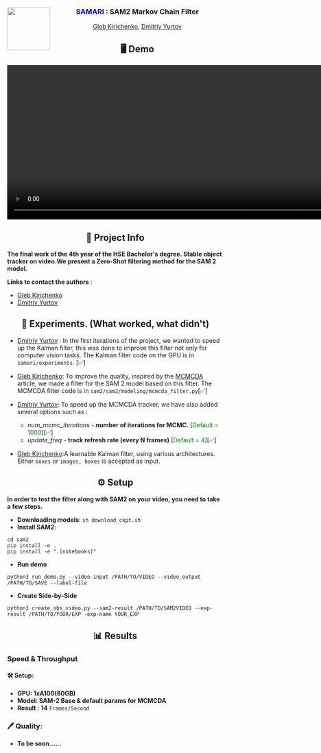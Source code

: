 <div align="center">
<img align="left" width="100" height="100" src="./assets/samari_logo.png" alt="">

### <span style="color: blue;">SAMARI</span> : SAM2 Markov Chain Filter
[Gleb Kirichenko](https://github.com/nvrxq), [Dmitriy Yurtov](https://github.com/Karniton) 
</div>

<div align="center">

## 🖥 Demo

<video width="1300" height="360" controls>
  <source src="./assets/demo.mp4" type="video/mp4">
</video>
</div>


<div align="center">

## 📌 Project Info

</div>

**The final work of the 4th year of the HSE Bachelor's degree. Stable object tracker on video.We present a Zero-Shot filtering method for the SAM 2 model.** 



**Links to contact the authors** :
- [Gleb Kirichenko](t.me/nvrxq)
- [Dmitriy Yurtov](t.me/dima11628)
<div align="center">

##  🔎 Experiments. (What worked, what didn't)
</div>

-  [Dmitriy Yurtov](t.me/dima11628) : In the first iterations of the project, we wanted to speed up the Kalman filter, this was done to improve this filter not only for computer vision tasks. The Kalman filter code on the GPU is in `samari/experiments`. [✅]

- [Gleb Kirichenko](t.me/nvrxq): To improve the quality, inspired by the [MCMCDA](https://engineering.ucmerced.edu/sites/engineering.ucmerced.edu/files/page/documents/2008techreport-oh.pdf) article, we made a filter for the SAM 2 model based on this filter. The MCMCDA filter code is in `sam2/sam2/modeling/mcmcda_filter.py`[✅]
- [Dmitriy Yurtov](t.me/dima11628): To speed up the MCMCDA tracker, we have also added several options such as :
    - *num_mcmc_iterations* - **number of iterations for MCMC.**   [<span style="color: green;">Default = 1000</span>][✅]
    - *update_freq* - **track refresh rate (every N frames)** [<span style="color: green;">Default = 4</span>][✅]
- [Gleb Kirichenko](t.me/nvrxq):A learnable Kalman filter, using various architectures. Either `boxes` or `images, boxes` is accepted as input.
<div align="center">

##  ⚙️ Setup
</div>
<div align="center">
</div>

**In order to test the filter along with SAM2 on your video, you need to take a few steps.**
- **Downloading models**:
    `sh download_ckpt.sh`
- **Install SAM2**:
```
cd sam2
pip install -e .
pip install -e ".[notebooks]"
```
- **Run demo**
```
python3 run_demo.py --video-input /PATH/TO/VIDEO --video_output /PATH/TO/SAVE --label-file
```
- **Create Side-by-Side**
```
python3 create_sbs_video.py --sam2-result /PATH/TO/SAM2VIDEO --exp-result /PATH/TO/YOUR/EXP -exp-name YOUR_EXP
```
<div align="center">

##  📊 Results
</div>

### Speed & Throughput
#### 🛠 Setup:
- **GPU: 1xA100(80GB)** 
- **Model: SAM-2 Base & default params for MCMCDA**
- **Result** : **14** `Frames/Second`
### 🖊 Quality:
- **To be soon......**